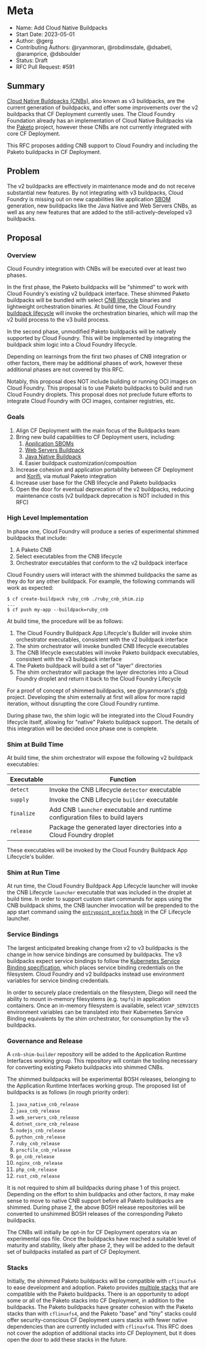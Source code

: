 # Meta
[meta]: #meta
- Name: Add Cloud Native Buildpacks
- Start Date: 2023-05-01
- Author: @gerg
- Contributing Authors: @ryanmoran, @robdimsdale, @dsabeti, @aramprice, @dsboulder
- Status: Draft
- RFC Pull Request: #591

## Summary

[Cloud Native Buildpacks (CNBs)](https://buildpacks.io/), also known as v3
buildpacks, are the current generation of buildpacks, and offer some
improvements over the v2 buildpacks that CF Deployment currently uses. The
Cloud Foundry Foundation already has an implementation of Cloud Native
Buildpacks via the [Paketo](https://paketo.io/) project, however these CNBs are
not currently integrated with core CF Deployment.

This RFC proposes adding CNB support to Cloud Foundry and including the Paketo
buildpacks in CF Deployment.

## Problem

The v2 buildpacks are effectively in maintenance mode and do not receive
substantial new features. By not integrating with v3 buildpacks, Cloud Foundry
is missing out on new capabilities like application
[SBOM](https://en.wikipedia.org/wiki/Software_supply_chain) generation, new
buildpacks like the Java Native and Web Servers CNBs, as well as any new
features that are added to the still-actively-developed v3 buildpacks.

## Proposal

### Overview

Cloud Foundry integration with CNBs will be executed over at least two phases.

In the first phase, the Paketo buildpacks will be "shimmed" to work with Cloud
Foundry's existing v2 buildpack interface. These shimmed Paketo buildpacks will
be bundled with select [CNB lifecycle](https://github.com/buildpacks/lifecycle)
binaries and lightweight orchestration binaries. At build time, the Cloud
Foundry [buildpack lifecycle](https://github.com/cloudfoundry/buildpackapplifecycle)
will invoke the orchestration binaries, which will map the v2 build process to
the v3 build process.

In the second phase, unmodified Paketo buildpacks will be natively supported by
Cloud Foundry. This will be implemented by integrating the buildpack shim logic
into a Cloud Foundry lifecycle.

Depending on learnings from the first two phases of CNB integration or other
factors, there may be additional phases of work, however these additional
phases are not covered by this RFC.

Notably, this proposal does NOT include building or running OCI images on Cloud
Foundry. This proposal is to use Paketo buildpacks to build and run Cloud
Foundry droplets. This proposal does not preclude future efforts to integrate
Cloud Foundry with OCI images, container registries, etc.

### Goals

1. Align CF Deployment with the main focus of the Buildpacks team
1. Bring new build capabilities to CF Deployment users, including:
    1. [Application SBOMs](https://paketo.io/docs/howto/sbom/)
    1. [Web Servers Buildpack](https://github.com/paketo-buildpacks/web-servers)
    1. [Java Native Buildpack](https://github.com/paketo-buildpacks/java-native-image)
    1. Easier buildpack customization/composition
1. Increase cohesion and application portability between CF Deployment and
   [Korifi](https://www.cloudfoundry.org/technology/korifi/), via mutual Paketo
   integration
1. Increase user base for the CNB lifecycle and Paketo buildpacks
1. Open the door for eventual deprecation of the v2 buildpacks, reducing
   maintenance costs (v2 buildpack deprecation is NOT included in this RFC)

### High Level Implementation

In phase one, Cloud Foundry will produce a series of experimental shimmed
buildpacks that include:
1. A Paketo CNB
1. Select executables from the CNB lifecycle
1. Orchestrator executables that conform to the v2 buildpack interface

Cloud Foundry users will interact with the shimmed buildpacks the same as they
do for any other buildpack. For example, the following commands will work as
expected:

```
$ cf create-buildpack ruby_cnb ./ruby_cnb_shim.zip
...
$ cf push my-app --buildpack=ruby_cnb
```

At build time, the procedure will be as follows:
1. The Cloud Foundry Buildpack App Lifecycle's Builder will invoke shim
   orchestrator executables, consistent with the v2 buildpack interface
1. The shim orchestrator will invoke bundled CNB lifecycle executables
1. The CNB lifecycle executables will invoke Paketo buildpack executables,
   consistent with the v3 buildpack interface
1. The Paketo buildpack will build a set of "layer" directories
1. The shim orchestrator will package the layer directories into a Cloud
   Foundry droplet and return it back to the Cloud Foundry Lifecycle

For a proof of concept of shimmed buildpacks, see @ryanmoran's
[cfnb](https://github.com/ryanmoran/cfnb) project. Developing the shim
externally at first will allow for more rapid iteration, without disrupting the
core Cloud Foundry runtime.

During phase two, the shim logic will be integrated into the Cloud Foundry
lifecycle itself, allowing for "native" Paketo buildpack support. The details
of this integration will be decided once phase one is complete.

### Shim at Build Time

At build time, the shim orchestrator will expose the following v2 buildpack
executables:

| Executable | Function |
| --- | --- |
| `detect` | Invoke the CNB Lifecycle `detector` executable |
| `supply` | Invoke the CNB Lifecycle `builder` executable |
| `finalize` | Add CNB `launcher` executable and runtime configuration files to build layers |
| `release` | Package the generated layer directories into a Cloud Foundry droplet |

These executables will be invoked by the Cloud Foundry Buildpack App Lifecycle's
builder.

### Shim at Run Time

At run time, the Cloud Foundry Buildpack App Lifecycle launcher will invoke the
CNB Lifecycle `launcher` executable that was included in the droplet at build
time. In order to support custom start commands for apps using the CNB
buildpack shims, the CNB launcher invocation will be prepended to the app start
command using the [`entrypoint_prefix` hook](https://github.com/cloudfoundry/buildpackapplifecycle/commit/29feb13caeff646f35585eee865c376c818fc2ea)
in the CF Lifecycle launcher.

### Service Bindings

The largest anticipated breaking change from v2 to v3 buildpacks is the change
in how service bindings are consumed by buildpacks. The v3 buildpacks expect
service bindings to follow the [Kubernetes Service Binding specification](https://github.com/servicebinding/spec),
which places service binding credentials on the filesystem. Cloud Foundry and
v2 buildpacks instead use environment variables for service binding
credentials.

In order to securely place credentials on the filesystem, Diego will need the
ability to mount in-memory filesystems (e.g. `tmpfs`) in application
containers. Once an in-memory filesystem is available, select `VCAP_SERVICES`
environment variables can be translated into their Kubernetes Service Binding
equivalents by the shim orchestrator, for consumption by the v3 buildpacks.

### Governance and Release

A `cnb-shim-builder` repository will be added to the Application Runtime
Interfaces working group. This repository will contain the tooling necessary
for converting existing Paketo buildpacks into shimmed CNBs.

The shimmed buildpacks will be experimental BOSH releases, belonging to the
Application Runtime Interfaces working group. The proposed list of buildpacks
is as follows (in rough priority order):
1. `java_native_cnb_release`
1. `java_cnb_release`
1. `web_servers_cnb_release`
1. `dotnet_core_cnb_release`
1. `nodejs_cnb_release`
1. `python_cnb_release`
1. `ruby_cnb_release`
1. `procfile_cnb_release`
1. `go_cnb_release`
1. `nginx_cnb_release`
1. `php_cnb_release`
1. `rust_cnb_release`

It is not required to shim all buildpacks during phase 1 of this project.
Depending on the effort to shim buildpacks and other factors, it may make sense
to move to native CNB support before all Paketo buildpacks are shimmed. During
phase 2, the above BOSH release repositories will be converted to unshimmed
BOSH releases of the corresponding Paketo buildpacks.

The CNBs will initially be opt-in for CF Deployment operators via an
experimental ops file. Once the buildpacks have reached a suitable level of
maturity and stability, likely after phase 2, they will be added to the default
set of buildpacks installed as part of CF Deployment.

### Stacks

Initially, the shimmed Paketo buildpacks will be compatible with `cflinuxfs4` to
ease development and adoption. Paketo provides [multiple stacks](https://paketo.io/docs/concepts/stacks/#what-paketo-stacks-are-available)
that are compatible with the Paketo buildpacks. There is an opportunity to
adopt some or all of the Paketo stacks into CF Deployment, in addition to the
buildpacks. The Paketo buildpacks have greater cohesion with the Paketo
stacks than with `cflinuxfs4`, and the Paketo "base" and "tiny" stacks could
offer security-conscious CF Deployment users stacks with fewer native
dependencies than are currently included with `cflinuxfs4`. This RFC does not
cover the adoption of additional stacks into CF Deployment, but it does open
the door to add these stacks in the future.

